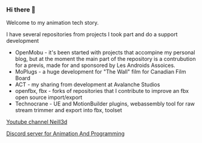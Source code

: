 ### Hi there 👋

 Welcome to my animation tech story.

  I have several repositories from projects I took part and do a support development
 
 - OpenMobu - it's been started with projects that accompine my personal blog, but at the moment the main part of the repository is a contrubution for a previs, made for and sponsored by Les Androids Assoices. 
 - MoPlugs - a huge development for "The Wall" film for Canadian Film Board
 - ACT - my sharing from development at Avalanche Studios
 - openfbx, fbx - forks of repositories that I contribute to improve an fbx open source import/export
 - Technocrane - UE and MotionBuilder plugins, webassembly tool for raw stream trimmer and export into fbx, toolset

[Youtube channel Neill3d](https://www.youtube.com/Neill3d)

[Discord server for Animation And Programming](https://discord.gg/EU5E2p9VCf)

<!--
**Neill3d/Neill3d** is a ✨ _special_ ✨ repository because its `README.md` (this file) appears on your GitHub profile.

Here are some ideas to get you started:

- 🔭 I’m currently working on ...
- 🌱 I’m currently learning ...
- 👯 I’m looking to collaborate on ...
- 🤔 I’m looking for help with ...
- 💬 Ask me about ...
- 📫 How to reach me: ...
- 😄 Pronouns: ...
- ⚡ Fun fact: ...
-->
